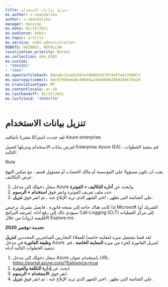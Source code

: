 ```yaml
---
title: تنزيل بيانات الاستخدام
ms.author: v-smandalika
author: v-smandalika
manager: dansimp
ms.date: 01/15/2021
ms.audience: Admin
ms.topic: article
ms.service: o365-administration
ROBOTS: NOINDEX, NOFOLLOW
localization_priority: Normal
ms.collection: Adm_O365
ms.custom:
- "9003801"
- "7604"
ms.openlocfilehash: 86ea8c21aa92685ef008693376f4e5fe6c768011
ms.sourcegitcommit: 6dc6f999e840c90694a246b90062950205679420
ms.translationtype: MT
ms.contentlocale: ar-SA
ms.lasthandoff: 01/15/2021
ms.locfileid: "49884758"
---
```

# <a name="download-usage-data"></a>تنزيل بيانات الاستخدام

لقد حددت اشتراكا مقترنا باتفاقيه Azure enterprise.

لعرض بيانات الاستخدام وتنزيلها كعميل Enterprise Azure (EA) ، قم بتنفيذ الخطوات التالية:

> [!NOTE]
> يجب ان تكون مسؤولا علي المؤسسة أو مالك الحساب أو مسؤول قسم ، مع تمكين النهج عرض التكاليف. 

1. سجل دخولك إلى مدخل Azure وابحث عن **أداره التكاليف + الفوترة**.
2. حدد ملف تعريف الفوترة وانقر فوق **استخدام + الرسوم**.
3. علي الشاشة التي تظهر ، اختر الشهر الذي تريد الإبلاغ عنه ، ثم انقر فوق **تنزيل**.

إذا كانت هناك حاجه إلى نسخه فاتورة ، فاتصل بشريك ترخيص Microsoft (الشريك أو مرشد البرامج). سيؤدي ذلك إلى رفع أداه Call-Logging (CLT) إلى مركز العمليات الاقليميه (روك) من خلال Explore.ms.

**تحديث-نوفمبر 2020**

لقد قمنا بتشغيل ميزه (معاينه خاصه) للعملاء التجاريين المباشرين المحددين **لتنزيل وظيفة الفاتورة** في مدخل Azure. لتنزيل الفاتورة كجزء من ميزه **المعاينة الخاصة** ، قم بتنفيذ الخطوات التالية أدناه:

1. سجل دخولك إلى مدخل Azure باستخدام عنوان URL: https://portal.azure.com/?EaInvoice=true 
2. ابحث عن **إدارة التكلفة والفوترة**. 
3. انقر فوق **الاستخدام + الرسوم**. 
4. علي الشاشة التي تظهر ، اختر الشهر الذي تريد الإبلاغ عنه ، ثم انقر فوق **تنزيل**.